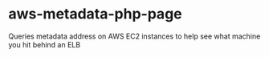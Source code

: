 aws-metadata-php-page
=====================

Queries metadata address on AWS EC2 instances to help see what machine you hit behind an ELB
